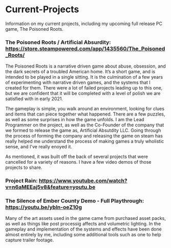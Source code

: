 # Current-Projects
Information on my current projects, including my upcoming full release PC game, The Poisoned Roots.

### The Poisoned Roots / Artificial Absurdity: https://store.steampowered.com/app/1435560/The_Poisoned_Roots/

The Poisoned Roots is a narrative driven game about abuse, obsession, and the dark secrets of a troubled American home. It’s a short game, and 
is intended to be played in a single sitting. It is the culmination of a few years of experimenting with narrative driven games, and the systems
that I created for them. There were a lot of failed projects leading up to this one, but we are confident that it will be completed with a level
of polish we are satisfied with in early 2021.

The gameplay is simple, you walk around an environment, looking for clues and items that can piece together what happened. There are a few puzzles,
as well as some surprises in how the game unfolds. I am the Lead Programmer on the project, as well as the Co-Founder of the company that we formed
to release the game as, Artificial Absutdity LLC. Going through the process of forming the company and releasing the game on steam has really
helped me understand the process of making games a truly wholistic sense, and I've really enoyed it.

As mentioned, it was built off the back of several projects that were cancelled for a variety of reasons. I have a few video demos of those projects
to share.

### Project Rain: https://www.youtube.com/watch?v=n6aMEEaj5v8&feature=youtu.be

### The Silence of Ember County Demo - Full Playthrough: https://youtu.be/ybln-oeZ10g 

Many of the art assets used in the game came from purchased asset packs, as well as things like post processig affects and volumetric lighting. In
the gameplay and implementation of the systems and effects have been done almost entirely by me, including some additional tools such as one to help
capture trailer footage.
